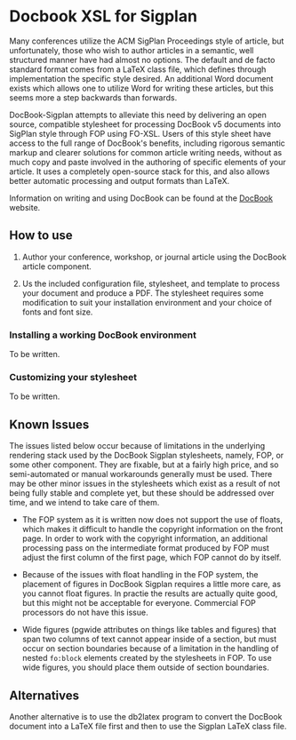 # Docbook XSL for Sigplan

Many conferences utilize the ACM SigPlan Proceedings style of article,
but unfortunately, those who wish to author articles in a semantic, well
structured manner have had almost no options. The default and de facto
standard format comes from a LaTeX class file, which defines through
implementation the specific style desired. An additional Word document
exists which allows one to utilize Word for writing these articles, but
this seems more a step backwards than forwards.

DocBook-Sigplan attempts to alleviate this need by delivering an open
source, compatible stylesheet for processing DocBook v5 documents into
SigPlan style through FOP using FO-XSL. Users of this style sheet have
access to the full range of DocBook's benefits, including rigorous
semantic markup and clearer solutions for common article writing needs,
without as much copy and paste involved in the authoring of specific
elements of your article. It uses a completely open-source stack for
this, and also allows better automatic processing and output formats
than LaTeX.

Information on writing and using DocBook can be found at the 
[DocBook](http://www.docbook.org) website.

## How to use

1. Author your conference, workshop, or journal article using the
   DocBook article component.

2. Us the included configuration file, stylesheet, and template to
   process your document and produce a PDF. The stylesheet requires some
   modification to suit your installation environment and your choice of
   fonts and font size.
   
### Installing a working DocBook environment

To be written.

### Customizing your stylesheet

To be written.

## Known Issues

The issues listed below occur because of limitations in the underlying
rendering stack used by the DocBook Sigplan stylesheets, namely, FOP, or
some other component. They are fixable, but at a fairly high price, and
so semi-automated or manual workarounds generally must be used. There
may be other minor issues in the stylesheets which exist as a result of
not being fully stable and complete yet, but these should be addressed
over time, and we intend to take care of them.

* The FOP system as it is written now does not support the use of floats, 
  which makes it difficult to handle the copyright information on the
  front page. In order to work with the copyright information, an
  additional processing pass on the intermediate format produced by FOP
  must adjust the first column of the first page, which FOP cannot do by
  itself.
  
* Because of the issues with float handling in the FOP system, the placement 
  of figures in DocBook Sigplan requires a little more care, as you
  cannot float figures. In practie the results are actually quite good,
  but this might not be acceptable for everyone. Commercial FOP
  processors do not have this issue.
  
* Wide figures (pgwide attributes on things like tables and figures) that 
  span two columns of text cannot appear inside of a section, but must
  occur on section boundaries because of a limitation in the handling of
  nested `fo:block` elements created by the stylesheets in FOP. To use
  wide figures, you should place them outside of section boundaries.

## Alternatives

Another alternative is to use the db2latex program to convert the
DocBook document into a LaTeX file first and then to use the Sigplan
LaTeX class file.
